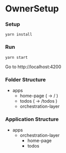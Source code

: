 # OwnerSetup

### Setup

```
yarn install
```

### Run

```
yarn start
```

Go to http://localhost:4200

### Folder Structure

- apps
  - home-page ( -> / )
  - todos ( -> /todos )
  - orchestration-layer

### Application Structure

- apps
  - orchestration-layer
    - home-page
    - todos


